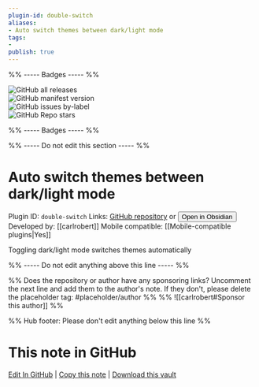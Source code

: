 ```yaml
---
plugin-id: double-switch
aliases:
- Auto switch themes between dark/light mode
tags: 
- 
publish: true
---
```


%% ----- Badges ----- %%

![GitHub all releases](https://img.shields.io/github/downloads/carlrobert/double-switch/total?color=573E7A&logo=github&style=for-the-badge)   
![GitHub manifest version](https://img.shields.io/github/manifest-json/v/carlrobert/double-switch?color=573E7A&logo=github&style=for-the-badge)   
![GitHub issues by-label](https://img.shields.io/github/issues/carlrobert/double-switch/help%20wanted?color=573E7A&logo=github&style=for-the-badge)   
![GitHub Repo stars](https://img.shields.io/github/stars/carlrobert/double-switch?color=573E7A&logo=github&style=for-the-badge)

%% ----- Badges ----- %%

%% ----- Do not edit this section ----- %%

# Auto switch themes between dark/light mode

Plugin ID: `double-switch`
Links: [GitHub repository](https://github.com/carlrobert/double-switch) or [<button id=HH>Open in Obsidian</button>](obsidian://show-plugin?id=double-switch)
Developed by: [[carlrobert]]
Mobile compatible: [[Mobile-compatible plugins|Yes]]

Toggling dark/light mode switches themes automatically

%% ----- Do not edit anything above this line ----- %% 

%% Does the repository or author have any sponsoring links? Uncomment the next line and add them to the author's note. If they don't, please delete the placeholder tag: #placeholder/author %%
%% ![[carlrobert#Sponsor this author]] %%

%% Hub footer: Please don't edit anything below this line %%

# This note in GitHub

<span class="git-footer">[Edit In GitHub](https://github.dev/obsidian-community/obsidian-hub/blob/main/02%20-%20Community%20Expansions/02.05%20All%20Community%20Expansions/Plugins/double-switch.md "git-hub-edit-note") | [Copy this note](https://raw.githubusercontent.com/obsidian-community/obsidian-hub/main/02%20-%20Community%20Expansions/02.05%20All%20Community%20Expansions/Plugins/double-switch.md "git-hub-copy-note") | [Download this vault](https://github.com/obsidian-community/obsidian-hub/archive/refs/heads/main.zip "git-hub-download-vault") </span>
